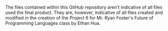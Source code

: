 The files contained within this GitHub repository aren't
indicative of all files used the final product. They are,
however, indicative of all files created and modified in the
creation of the Project 6 for Mr. Ryan Foster's Future of 
Programming Languages class by Ethan Hua.
